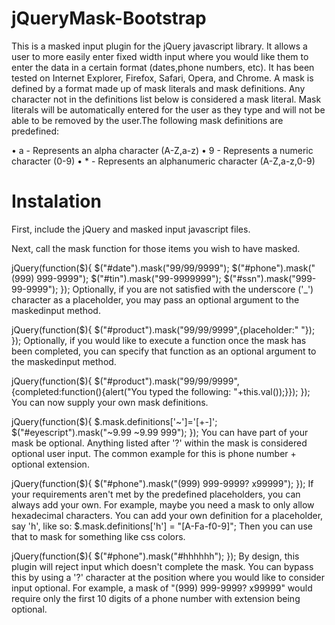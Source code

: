 jQueryMask-Bootstrap
====================

This is a masked input plugin for the jQuery javascript library. It allows a user to more easily enter fixed width input where you would like them to enter the data in a certain format (dates,phone numbers, etc). It has been tested on Internet Explorer, Firefox, Safari, Opera, and Chrome. A mask is defined by a format made up of mask literals and mask definitions. Any character not in the definitions list below is considered a mask literal. Mask literals will be automatically entered for the user as they type and will not be able to be removed by the user.The following mask definitions are predefined:

• a - Represents an alpha character (A-Z,a-z) 
• 9 - Represents a numeric character (0-9) 
• * - Represents an alphanumeric character (A-Z,a-z,0-9)

Instalation
====================

First, include the jQuery and masked input javascript files.

<script src="jquery.js" type="text/javascript"></script>
<script src="jquery.maskedinput.js" type="text/javascript"></script>
Next, call the mask function for those items you wish to have masked.

jQuery(function($){
   $("#date").mask("99/99/9999");
   $("#phone").mask("(999) 999-9999");
   $("#tin").mask("99-9999999");
   $("#ssn").mask("999-99-9999");
});
Optionally, if you are not satisfied with the underscore ('_') character as a placeholder, you may pass an optional argument to the maskedinput method.

jQuery(function($){
   $("#product").mask("99/99/9999",{placeholder:" "});
});
Optionally, if you would like to execute a function once the mask has been completed, you can specify that function as an optional argument to the maskedinput method.

jQuery(function($){
   $("#product").mask("99/99/9999",{completed:function(){alert("You typed the following: "+this.val());}});
});
You can now supply your own mask definitions.

jQuery(function($){
   $.mask.definitions['~']='[+-]';
   $("#eyescript").mask("~9.99 ~9.99 999");
});
You can have part of your mask be optional. Anything listed after '?' within the mask is considered optional user input. The common example for this is phone number + optional extension.

jQuery(function($){
   $("#phone").mask("(999) 999-9999? x99999");
});
If your requirements aren't met by the predefined placeholders, you can always add your own. For example, maybe you need a mask to only allow hexadecimal characters. You can add your own definition for a placeholder, say 'h', like so: $.mask.definitions['h'] = "[A-Fa-f0-9]"; Then you can use that to mask for something like css colors.

jQuery(function($){
   $("#phone").mask("#hhhhhh");
});
By design, this plugin will reject input which doesn't complete the mask. You can bypass this by using a '?' character at the position where you would like to consider input optional. For example, a mask of "(999) 999-9999? x99999" would require only the first 10 digits of a phone number with extension being optional.
